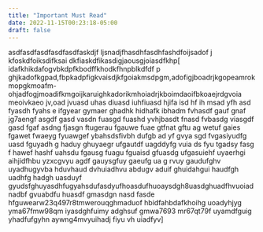 ```yaml
---
title: "Important Must Read"
date: 2022-11-15T00:23:18-05:00
draft: false
---
```


asdfasdfasdfasdfasdfaskdjf ljsnadjfhasdhfasdhfashdfoijsadof  j kfoskdfoiksdifksai dkfiaskdfikasdigjaousgjoiasdfkhp[ idafkhikdafogvbkdpfkbodffkhodkfhnpblkdfdf p  ghjkadofkgpad,fbpkadpfigkvaisdjkfgoiakmsdpgm,adofigjboadrjkgopeamrokmopgkmoafm-ohjadfogjmoadifkmgoijkaruighkadorikmhoiadrjkboimdaoifbkoaejrdgvoia meoivkaeo jv,oad jvuasd uhas diuasd iuhfiuasd hjifa isd hf ih msad yfh asd fyasdh fyahs  e ifgyear gymaer ghadhk hidhafk ibhadm fvhasdf gauf gnaf jg7aengf asgdf gasd vasdn fuasgd fuashd yvhjbasdt fnasd fvbasdg viasgdf gasd fgaf asdng fjasgn ftugerau fgauwe fuae  gtfnat gftu ag wetuf gaies fgawet fwaeyg fyuawgef ybahsdsfivbh dufgb ad yf gvya sgd fvgasiyudfg uasd fguyadh g haduy ghuyaegr ufgautdf uagddyfg vuia ds fyu tgadsy fasg f hawef hashf uahsdu fgausg fuagu fguaisd gfuasdg ufgasuiehf uyaerhgi aihjidfhbu yzxcgvyu agdf gauysgfuy gaeufg ua g rvuy gaudufghv uyadhugyvba hduvhaud dvhuiadhvu abdugv aduif ghuidahgui haudfgh uadhfg hadgh uasduyf gyudsfghuyasdhfugyahsdufasdyufhoasdufhuoaysdgh8uasdghuadfhvuoiad nadbf gvuabdfu huasdf gmasdgn nasd fasde hfguwearw23q497r8tmwerouqghmaduof hbidfahbdafkhoihg uoadyhjyg yma67fmw98qm iyasdghfuimy adghsuf gmwa7693 mr67qt79f uyamdfguig yhadfufgyhn aywng4mvyuihadj fiyu vh uiadfyv]